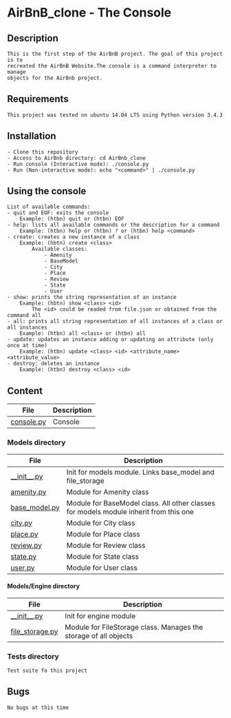 # AirBnB_clone - The Console

## Description

    This is the first step of the AirBnB project. The goal of this project is to
    recreated the AirBnB Website.The console is a command interpreter to manage
    objects for the AirBnb project.

## Requirements

    This project was tested on ubuntu 14.04 LTS using Python version 3.4.3

## Installation

    - Clone this repository
    - Access to AirBnb directory: cd AirBnb_clone
    - Run console (Interactive mode): ./console.py
    - Run (Non-interactive mode): echo "<command>" | ./console.py

## Using the console

    List of available commands:
    - quit and EOF: exits the console
        Example: (htbn) quit or (htbn) EOF
    - help: lists all available commands or the description for a command
        Example: (htbn) help or (htbn) ? or (htbn) help <command>
    - create: creates a new instance of a class
        Example: (hbtn) create <class>
            Available classes:
                - Amenity
                - BaseModel
                - City
                - Place
                - Review
                - State
                - User
    - show: prints the string representation of an instance
        Example: (hbtn) show <class> <id>
            The <id> could be readed from file.json or obtained from the command all
    - all: prints all string representation of all instances of a class or all instances
        Example: (htbn) all <class> or (htbn) all
    - update: updates an instance adding or updating an attribute (only once at time)
        Example: (htbn) update <class> <id> <attribute_name> <attribute_value>
    - destroy: deletes an instance
        Example: (htbn) destroy <class> <id>

## Content

| File | Description |
| --- | --- |
| [console.py](./console.py) | Console |

### Models directory

| File | Description |
| --- | --- |
| [\_\_init__.py](./models/__init__.py) | Init for models module. Links base_model and file_storage |
| [amenity.py](./models/amenity.py) | Module for Amenity class |
| [base_model.py](./models/base_model.py) | Module for BaseModel class. All other classes for models module inherit from this one |
| [city.py](./models/city.py) | Module for City class |
| [place.py](./models/place.py) | Module for Place class |
| [review.py](./models/review.py) | Module for Review class |
| [state.py](./models/state.py) | Module for State class |
| [user.py](./models/user.py) | Module for User class |

#### Models/Engine directory

| File | Description |
| --- | --- |
| [\_\_init__.py](./models/engine/__init__.py) | Init for engine module |
| [file_storage.py](./models/engine/file_storage.py) | Module for FileStorage class. Manages the storage of all objects |

### Tests directory

    Test suite fo this project

## Bugs

    No bugs at this time
